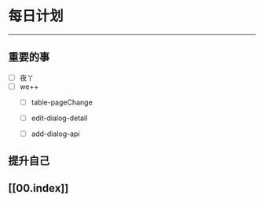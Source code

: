 
# 每日计划
---
## 重要的事

- [ ]  夜丫
- [ ]  we++
    - [ ] table-pageChange
    - [ ] edit-dialog-detail
    - [ ] add-dialog-api




## 提升自己

  



## [[00.index]]











